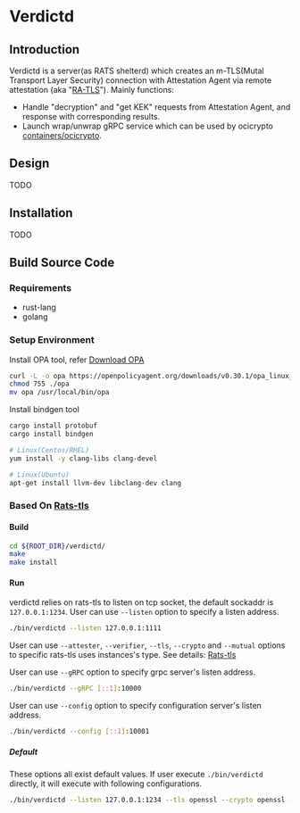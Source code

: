 # Verdictd

## Introduction

Verdictd is a server(as RATS shelterd) which creates an m-TLS(Mutal Transport Layer Security) connection with Attestation Agent via remote attestation (aka "[RA-TLS](https://raw.githubusercontent.com/cloud-security-research/sgx-ra-tls/master/whitepaper.pdf)").
Mainly functions:
- Handle "decryption" and "get KEK" requests from Attestation Agent, and response with corresponding results.
- Launch wrap/unwrap gRPC service which can be used by ocicrypto [containers/ocicrypto](https://github.com/containers/ocicrypt).

## Design

TODO

## Installation

TODO

## Build Source Code

### Requirements

* rust-lang
* golang

### Setup Environment

Install OPA tool, refer [Download OPA](https://www.openpolicyagent.org/docs/latest/#1-download-opa)
```bash
curl -L -o opa https://openpolicyagent.org/downloads/v0.30.1/opa_linux_amd64_static
chmod 755 ./opa
mv opa /usr/local/bin/opa
```

Install bindgen tool
```bash
cargo install protobuf
cargo install bindgen

# Linux(Centos/RHEL)
yum install -y clang-libs clang-devel

# Linux(Ubuntu)
apt-get install llvm-dev libclang-dev clang
```

### Based On [Rats-tls](https://github.com/alibaba/inclavare-containers/tree/master/rats-tls)

#### Build

```bash
cd ${ROOT_DIR}/verdictd/
make
make install
```

#### Run

verdictd relies on rats-tls to listen on tcp socket, the default sockaddr is `127.0.0.1:1234`.
User can use `--listen` option to specify a listen address.
```bash
./bin/verdictd --listen 127.0.0.1:1111
```
User can use `--attester`, `--verifier`, `--tls`, `--crypto` and `--mutual` options to specific rats-tls uses instances's type. See details: [Rats-tls](https://github.com/alibaba/inclavare-containers/tree/master/rats-tls)

User can use `--gRPC` option to specify grpc server's listen address.
```bash
./bin/verdictd --gRPC [::1]:10000
```

User can use `--config` option to specify configuration server's listen address.
```bash
./bin/verdictd --config [::1]:10001
```

##### Default
These options all exist default values. If user execute `./bin/verdictd` directly, it will execute with following configurations.
```bash
./bin/verdictd --listen 127.0.0.1:1234 --tls openssl --crypto openssl --attester nullattester --verifier sgx_ecdsa --gRPC [::1]:50000 --config [::1]:60000
```